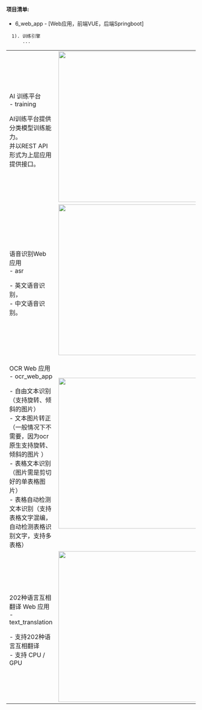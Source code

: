 


#### 项目清单:
- 6_web_app - [Web应用，前端VUE，后端Springboot]
```text
  1). 训练引擎
      ...
```

<div align="center">
  <table>
    <tr>
      <td>
        <div align="left">
          <p>AI 训练平台 <br>- training</p>   
          AI训练平台提供分类模型训练能力。<br>
          并以REST API形式为上层应用提供接口。<br>
        </div>
      </td>     
      <td>
        <div align="center">
        <img src="https://aias-home.oss-cn-beijing.aliyuncs.com/AIAS/train_platform/images/training.png" width = "400px"/>
        </div>
      </td>
    </tr>
    <tr>
      <td>
        <div align="left">
          <p>语音识别Web 应用 <br>- asr</p>   
          - 英文语音识别，<br>
          - 中文语音识别。
        </div>
      </td>     
      <td>
        <div align="center">
        <img src="https://aias-home.oss-cn-beijing.aliyuncs.com/products/audio/images/asr_zh.png" width = "400px"/>
        </div>
      </td>
    </tr>
    <tr>
      <td>
        <div align="left">
          <p>OCR Web 应用 <br>- ocr_web_app</p>   
          - 自由文本识别（支持旋转、倾斜的图片）<br>
          - 文本图片转正 （一般情况下不需要，因为ocr 原生支持旋转、倾斜的图片 ）<br>
          - 表格文本识别（图片需是剪切好的单表格图片）<br>
          - 表格自动检测文本识别（支持表格文字混编，自动检测表格识别文字，支持多表格）<br>
        </div>
      </td>     
      <td>
        <div align="center">
        <img src="https://aias-home.oss-cn-beijing.aliyuncs.com/AIAS/OCR/images/table.jpg" width = "400px"/>
        </div>
      </td>
    </tr>
    <tr>
      <td>
        <div align="left">
          <p>202种语言互相翻译 Web 应用 <br>-text_translation</p>   
          - 支持202种语言互相翻译<br>
          - 支持 CPU / GPU<br>
        </div>
      </td>     
      <td>
        <div align="center">
        <img src="https://aias-home.oss-cn-beijing.aliyuncs.com/products/assets/nllb.png" width = "400px"/>
        </div>
      </td>
    </tr>                                            
  </table>
</div>